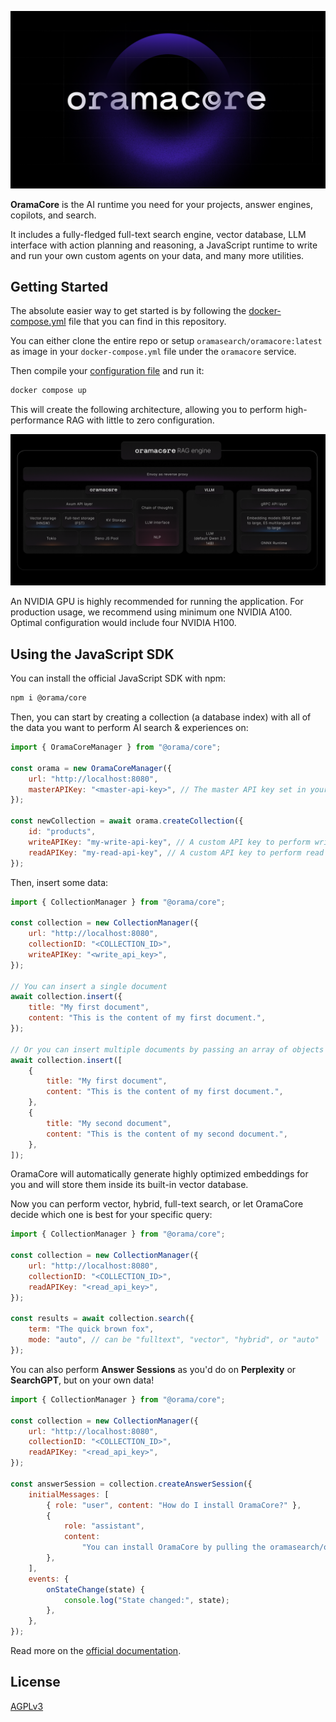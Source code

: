 ![OramaCore](/docs/public/oramacore.png)

**OramaCore** is the AI runtime you need for your projects, answer engines,
copilots, and search.

It includes a fully-fledged full-text search engine, vector database, LLM
interface with action planning and reasoning, a JavaScript runtime to write and
run your own custom agents on your data, and many more utilities.

## Getting Started

The absolute easier way to get started is by following the
[docker-compose.yml](./docker-compose.yml) file that you can find in this
repository.

You can either clone the entire repo or setup `oramasearch/oramacore:latest` as
image in your `docker-compose.yml` file under the `oramacore` service.

Then compile your
[configuration file](https://docs.oramacore.com/docs/guide/configuration) and
run it:

```sh
docker compose up
```

This will create the following architecture, allowing you to perform
high-performance RAG with little to zero configuration.

![OramaCore Architecture](/docs/public/oramacore-arch.png)

An NVIDIA GPU is highly recommended for running the application. For production
usage, we recommend using minimum one NVIDIA A100. Optimal configuration would
include four NVIDIA H100.

## Using the JavaScript SDK

You can install the official JavaScript SDK with npm:

```sh
npm i @orama/core
```

Then, you can start by creating a collection (a database index) with all of the
data you want to perform AI search & experiences on:

```js
import { OramaCoreManager } from "@orama/core";

const orama = new OramaCoreManager({
    url: "http://localhost:8080",
    masterAPIKey: "<master-api-key>", // The master API key set in your config file
});

const newCollection = await orama.createCollection({
    id: "products",
    writeAPIKey: "my-write-api-key", // A custom API key to perform write operations on your collection
    readAPIKey: "my-read-api-key", // A custom API key to perform read operations on your collection
});
```

Then, insert some data:

```js
import { CollectionManager } from "@orama/core";

const collection = new CollectionManager({
    url: "http://localhost:8080",
    collectionID: "<COLLECTION_ID>",
    writeAPIKey: "<write_api_key>",
});

// You can insert a single document
await collection.insert({
    title: "My first document",
    content: "This is the content of my first document.",
});

// Or you can insert multiple documents by passing an array of objects
await collection.insert([
    {
        title: "My first document",
        content: "This is the content of my first document.",
    },
    {
        title: "My second document",
        content: "This is the content of my second document.",
    },
]);
```

OramaCore will automatically generate highly optimized embeddings for you and
will store them inside its built-in vector database.

Now you can perform vector, hybrid, full-text search, or let OramaCore decide
which one is best for your specific query:

```js
import { CollectionManager } from "@orama/core";

const collection = new CollectionManager({
    url: "http://localhost:8080",
    collectionID: "<COLLECTION_ID>",
    readAPIKey: "<read_api_key>",
});

const results = await collection.search({
    term: "The quick brown fox",
    mode: "auto", // can be "fulltext", "vector", "hybrid", or "auto"
});
```

You can also perform **Answer Sessions** as you'd do on **Perplexity** or
**SearchGPT**, but on your own data!

```js
import { CollectionManager } from "@orama/core";

const collection = new CollectionManager({
    url: "http://localhost:8080",
    collectionID: "<COLLECTION_ID>",
    readAPIKey: "<read_api_key>",
});

const answerSession = collection.createAnswerSession({
    initialMessages: [
        { role: "user", content: "How do I install OramaCore?" },
        {
            role: "assistant",
            content:
                "You can install OramaCore by pulling the oramasearch/oramacore:latest Docker image",
        },
    ],
    events: {
        onStateChange(state) {
            console.log("State changed:", state);
        },
    },
});
```

Read more on the [official documentation](https://docs.oramacore.com/docs).

## License

[AGPLv3](/LICENSE.md)
